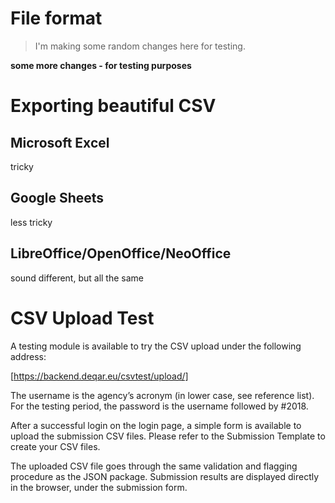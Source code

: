 File format
===========

> I'm making some random changes here for testing.

**some more changes - for testing purposes**

Exporting beautiful CSV
=======================

Microsoft Excel
---------------

tricky

Google Sheets
-------------

less tricky

LibreOffice/OpenOffice/NeoOffice
--------------------------------

sound different, but all the same

CSV Upload Test
===============

A testing module is available to try the CSV upload under the following
address:

[https://backend.deqar.eu/csvtest/upload/]

The username is the agency’s acronym (in lower case, see reference list).
For the testing period, the password is the username followed by #2018.

After a successful login on the login page, a simple form is available to upload
the submission CSV files. Please refer to the Submission Template to create your
CSV files.

The uploaded CSV file goes through the same validation and flagging procedure as
the JSON package. Submission results are displayed directly in the browser,
under the submission form.

